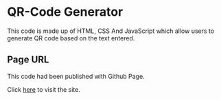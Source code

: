 # QR-Code Generator

This code is made up of HTML, CSS And JavaScript which allow users to generate QR code based on the text entered. 


## Page URL 

This code had been published with Github Page. 

Click [here](https://js-2005.github.io/QRCode-Generator/) to visit the site. 
